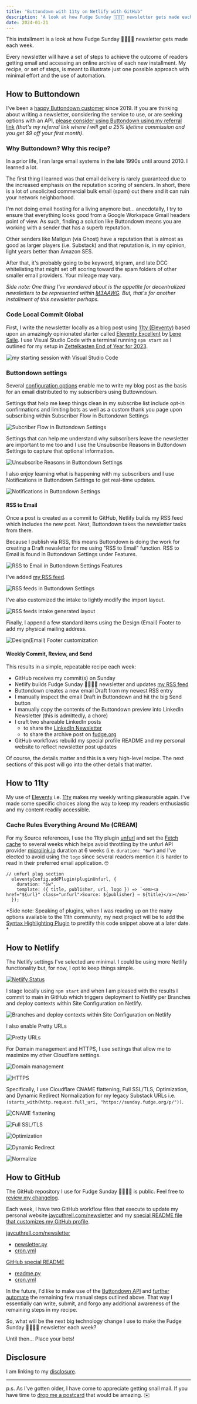```yaml
---
title: "Buttondown with 11ty on Netlify with GitHub"
description: 'A look at how Fudge Sunday 🤔💡🤯🤓 newsletter gets made each week'
date: 2024-01-21
---
```


This installment is a look at how Fudge Sunday 🤔💡🤯🤓 newsletter gets made each week.

Every newsletter will have a set of steps to achieve the outcome of readers getting email and accessing an online archive of each new installment. My recipe, or set of steps, is meant to illustrate just one possible approach with minimal effort and the use of automation.

## How to Buttondown

I've been a [happy Buttondown customer](https://buttondown.email/) since 2019. If you are thinking about writing a newsletter, considering the service to use, or are seeking options with an API, [please consider using Buttondown using my referral link](https://buttondown.email/refer/jaycuthrell) *(that's my referral link where I will get a 25% lifetime commission and you get $9 off your first month)*.

### Why Buttondown? Why this recipe?

In a prior life, I ran large email systems in the late 1990s until around 2010. I learned a lot.

The first thing I learned was that email delivery is rarely guaranteed due to the increased emphasis on the reputation scoring of senders. In short, there is a lot of unsolicited commercial bulk email (spam) out there and it can ruin your network neighborhood.

I'm not doing email hosting for a living anymore but... anecdotally, I try to ensure that everything looks good from a Google Workspace Gmail headers point of view. As such, finding a solution like Buttondown means you are working with a sender that has a superb reputation.

Other senders like Mailgun (via Ghost) have a reputation that is almost as good as larger players (i.e. Substack) and that reputation is, in my opinion, light years better than Amazon SES.

After that, it's probably going to be keyword, trigram, and late DCC whitelisting that might set off scoring toward the spam folders of other smaller email providers. Your mileage may vary.

*Side note: One thing I've wondered about is the appetite for decentralized newsletters to be represented within [M3AAWG](https://www.m3aawg.org). But, that's for another installment of this newsletter perhaps.*

### Code Local Commit Global

First, I write the newsletter locally as a blog post using [11ty (Eleventy)](https://www.11ty.dev) based upon an amazingly opinionated starter called [Eleventy Excellent](https://github.com/madrilene/eleventy-excellent) by [Lene Saile](https://www.lenesaile.com/en/). I use Visual Studio Code with a terminal running ```npm start``` as I outlined for my setup in [Zettelkasten End of Year for 2023](/archive/zettelkasten-end-of-year-for-2023/).

![my starting session with Visual Studio Code](/assets/images/screenshots/2024-01-21-18-39-04.png)

### Buttondown settings

Several [configuration options](https://buttondown.email/settings#integrations) enable me to write my blog post as the basis for an email distributed to my subscribers using Buttowndown.

Settings that help me keep things clean in my subscribe list include opt-in confirmations and limiting bots as well as a custom thank you page upon subscribing within Subscriber Flow in Buttondown Settings

![Subcriber Flow in Buttondown Settings](/assets/images/screenshots/2024-01-21-17-03-43.png)

Settings that can help me understand why subscribers leave the newsletter are important to me too and I use the Unsubscribe Reasons in Buttondown Settings to capture that optional information.

![Unsubscribe Reasons in Buttondown Settings](/assets/images/screenshots/2024-01-21-17-05-45.png)

I also enjoy learning what is happening with my subscribers and I use Notifications in Buttondown Settings to get real-time updates.

![Notifications in Buttondown Settings](/assets/images/screenshots/2024-01-21-17-08-52.png)

#### RSS to Email

Once a post is created as a commit to GitHub, Netlify builds my RSS feed which includes the new post. Next, Buttondown takes the newsletter tasks from there.

Because I publish via RSS, this means Buttondown is doing the work for creating a Draft newsletter for me using "RSS to Email" function. RSS to Email is found in Buttondown Settings under Features.

![RSS to Email in Buttondown Settings Features](/assets/images/screenshots/2024-01-21-16-50-20.png)

I've added [my RSS feed](/rss.xml).

![RSS feeds in Buttondown Settings](/assets/images/screenshots/2024-01-21-16-51-48.png)

I've also customized the intake to lightly modify the import layout.

![RSS feeds intake generated layout](/assets/images/screenshots/2024-01-21-16-56-21.png)

Finally, I append a few standard items using the Design (Email) Footer to add my physical mailing address.

![Design(Email) Footer customization](/assets/images/screenshots/2024-01-21-17-00-06.png)

#### Weekly Commit, Review, and Send

This results in a simple, repeatable recipe each week: 

- GitHub receives my commit(s) on Sunday
- Netlify builds Fudge Sunday 🤔💡🤯🤓 newsletter and updates [my RSS feed](/rss.xml)
- Buttondown creates a new email Draft from my newest RSS entry
- I manually inspect the email Draft in Buttondown and hit the big Send button
- I manually copy the contents of the Buttondown preview into LinkedIn Newsletter (this is admittedly, a chore)
- I craft two shareable LinkedIn posts 
  - to share the [LinkedIn Newsletter](https://www.linkedin.com/newsletters/fudge-sunday-monthly-weekly-6941445840536313856/)
  - to share the archive post on [fudge.org](/)
- GitHub workflows rebuild my special profile README and my personal website to reflect newsletter post updates

Of course, the details matter and this is a very high-level recipe. The next sections of this post will go into the other details that matter.

## How to 11ty

My use of [Eleventy](/topics/eleventy) i.e. [11ty](/topics/11ty) makes my weekly writing pleasurable again. I've made some specific choices along the way to keep my readers enthusiastic and my content readily accessible.

### Cache Rules Everything Around Me (CREAM)

For my Source references, I use the 11ty plugin [unfurl](https://github.com/daviddarnes/eleventy-plugin-unfurl) and set the [Fetch cache](https://www.11ty.dev/docs/plugins/fetch/#change-the-cache-duration) to several weeks which helps avoid throttling by the unfurl API provider [microlink.io](https://microlink.io) duration at 6 weeks (i.e. ```duration: "6w"```) and I've elected to avoid using the ```logo``` since several readers mention it is harder to read in their preferred email application. 🤓

```
// unfurl plug section
  eleventyConfig.addPlugin(pluginUnfurl, {
    duration: "6w",
    template: ({ title, publisher, url, logo }) => `<em><a href="${url}" class="unfurl">Source: ${publisher} — ${title}</a></em>`
  });
```

*Side note: Speaking of plugins, when I was reading up on the many options available to the 11th community, my next project will be to add the [Syntax Highlighting Plugin](https://www.11ty.dev/docs/plugins/syntaxhighlight/) to prettify this code snippet above at a later date.
*

## How to Netlify

The Netlify settings I've selected are minimal. I could be using more Netlify functionality but, for now, I opt to keep things simple.

[![Netlify Status](https://api.netlify.com/api/v1/badges/a33dfa3c-cf79-4281-a11f-7417a35d8f20/deploy-status)](https://app.netlify.com/sites/fudge-org-eleventy-excellent/deploys)

I stage locally using ```npm start``` and when I am pleased with the results I commit to main in GitHub which triggers deployment to Netlify per Branches and deploy contexts within Site Configuration on Netlify.

![Branches and deploy contexts within Site Configuration on Netlify](/assets/images/screenshots/2024-01-21-17-56-15.png)

I also enable Pretty URLs

![Pretty URLs](/assets/images/screenshots/2024-01-21-17-58-35.png)

For Domain management and HTTPS, I use settings that allow me to maximize my other Cloudflare settings.

![Domain management](/assets/images/screenshots/2024-01-21-18-01-21.png)

![HTTPS](/assets/images/screenshots/2024-01-21-18-02-10.png)

Specifically, I use Cloudflare CNAME flattening, Full SSL/TLS, Optimization, and Dynamic Redirect Normalization for my legacy Substack URLs i.e. ```(starts_with(http.request.full_uri, "https://sunday.fudge.org/p/"))```.

![CNAME flattening](/assets/images/screenshots/2024-01-21-18-05-39.png)

![Full SSL/TLS](/assets/images/screenshots/2024-01-21-18-07-10.png)

![Optimization](/assets/images/screenshots/2024-01-21-18-09-03.png)

![Dynamic Redirect](/assets/images/screenshots/2024-01-21-18-11-35.png)

![Normalize](/assets/images/screenshots/2024-01-21-18-12-45.png)

## How to GitHub

The GitHub repository I use for Fudge Sunday 🤔💡🤯🤓 is public. Feel free to [review my changelog](https://github.com/JayCuthrell/fudge-org-eleventy-excellent/commits/main/).

Each week, I have two GitHub workflow files that execute to update my personal website [jaycuthrell.com/newsletter](https://jaycuthrell.com/newsletter) and my [special README file that customizes my GitHub profile](https://github.com/JayCuthrell/JayCuthrell).

[jaycuthrell.com/newsletter](https://jaycuthrell.com/newsletter) 
  - [newsletter.py](https://github.com/JayCuthrell/jaycuthrell.com/blob/gh-pages/src/newsletter.py)
  - [cron.yml](https://github.com/JayCuthrell/jaycuthrell.com/blob/gh-pages/.github/workflows/cron.yml)
  
[GitHub special README](https://github.com/JayCuthrell/JayCuthrell)
  - [readme.py](https://github.com/JayCuthrell/JayCuthrell/blob/master/src/readme.py)
  - [cron.yml](https://github.com/JayCuthrell/JayCuthrell/blob/master/.github/workflows/cron.yml)

In the future, I'd like to make use of the [Buttondown API](https://api.buttondown.email/v1/docs) and [further automate](https://buttondown.email/features/integrations) the remaining few manual steps outlined above. That way I essentially can write, submit, and forgo any additional awareness of the remaining steps in my recipe.

So, what will be the next big technology change I use to make the Fudge Sunday 🤔💡🤯🤓 newsletter each week?

Until then… Place your bets!

## Disclosure

I am linking to my [disclosure](https://jaycuthrell.com/disclosure/).

***

p.s. As I've gotten older, I have come to appreciate getting snail mail. If you have time to [drop me a postcard](https://jaycuthrell.com/contact) that would be amazing. ✉️